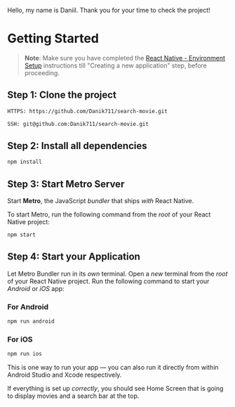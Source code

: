 Hello, my name is Daniil. Thank you for your time to check the project!

# Getting Started

>**Note**: Make sure you have completed the [React Native - Environment Setup](https://reactnative.dev/docs/environment-setup) instructions till "Creating a new application" step, before proceeding.

## Step 1: Clone the project

```bash
HTTPS: https://github.com/Danik711/search-movie.git

SSH: git@github.com:Danik711/search-movie.git
```
## Step 2: Install all dependencies
```bash
npm install
```

## Step 3: Start Metro Server
Start **Metro**, the JavaScript _bundler_ that ships _with_ React Native.

To start Metro, run the following command from the _root_ of your React Native project:

```bash
npm start
```

## Step 4: Start your Application

Let Metro Bundler run in its _own_ terminal. Open a _new_ terminal from the _root_ of your React Native project. Run the following command to start your _Android_ or _iOS_ app:

### For Android

```bash
npm run android
```

### For iOS

```bash
npm run ios
```
This is one way to run your app — you can also run it directly from within Android Studio and Xcode respectively.

If everything is set up _correctly_, you should see Home Screen that is going to display movies and a search bar at the top.